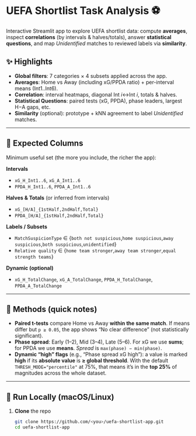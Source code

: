 # UEFA Shortlist Task Analysis ⚽

Interactive Streamlit app to explore UEFA shortlist data: compute **averages**, inspect **correlations** (by intervals & halves/totals), answer **statistical questions**, and map *Unidentified* matches to reviewed labels via **similarity**.

## ✨ Highlights
- **Global filters**: 7 categories × 4 subsets applied across the app.
- **Averages**: Home vs Away (including xG/PPDA ratio) + per-interval means (Int1..Int6).
- **Correlation**: interval heatmaps, diagonal Int _i_↔Int _i_, totals & halves.
- **Statistical Questions**: paired tests (xG, PPDA), phase leaders, largest H−A gaps, etc.
- **Similarity** (optional): prototype + kNN agreement to label *Unidentified* matches.

---

## 📁 Expected Columns

Minimum useful set (the more you include, the richer the app):

**Intervals**
- `xG_H_Int1..6`, `xG_A_Int1..6`
- `PPDA_H_Int1..6`, `PPDA_A_Int1..6`

**Halves & Totals** (or inferred from intervals)
- `xG_[H/A]_{1stHalf,2ndHalf,Total}`
- `PPDA_[H/A]_{1stHalf,2ndHalf,Total}`

**Labels / Subsets**
- `MatchSuspicionType` ∈ {`both not suspicious`,`home suspicious`,`away suspicious`,`both suspicious`,`unidentified`}
- `Relative quality` ∈ {`home team stronger`,`away team stronger`,`equal strength teams`}

**Dynamic (optional)**
- `xG_H_TotalChange`, `xG_A_TotalChange`, `PPDA_H_TotalChange`, `PPDA_A_TotalChange`

---

## 🧪 Methods (quick notes)

- **Paired t-tests** compare Home vs Away **within the same match**. If means differ but `p ≥ 0.05`, the app shows “No clear difference” (not statistically significant).  
- **Phase spread**: Early (1–2), Mid (3–4), Late (5–6). For xG we use **sums**; for PPDA we use **means**. *Spread* is `max(phase) − min(phase)`.
- **Dynamic “high” flags** (e.g., “Phase spread xG high”): a value is marked **high** if its **absolute value** is **≥ global threshold**. With the default `THRESH_MODE="percentile"` at 75%, that means it’s in the **top 25%** of magnitudes across the whole dataset.

---

## 🚀 Run Locally (macOS/Linux)

1. **Clone** the repo
   ```bash
   git clone https://github.com/<you>/uefa-shortlist-app.git
   cd uefa-shortlist-app
